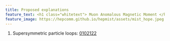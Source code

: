 ```yaml
---
title: Proposed explanations
feature_text: <h1 class="whitetext"> Muon Anomalous Magnetic Moment </h1>
feature_image: https://hepcomm.github.io/hepmist/assets/mist_hope.jpeg
---
```


1. Supersymmetric particle loops: [0102122](https://arxiv.org/abs/hep-ph/0102122)
